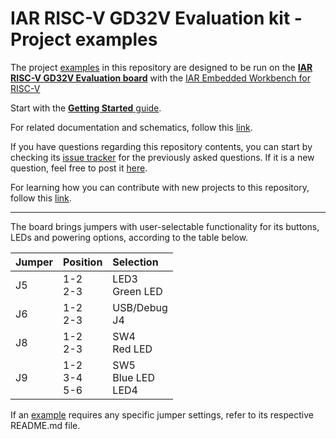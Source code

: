 # IAR RISC-V GD32V Evaluation kit - Project examples

The project [examples](Examples) in this repository are designed to be run on the [__IAR RISC-V GD32V Evaluation board__][gd32v-evalkit-url] with the [IAR Embedded Workbench for RISC-V][ewriscv-url]

Start with the [__Getting Started__ guide](docs/getting-started.md).

For related documentation and schematics, follow this [link](docs). 

If you have questions regarding this repository contents, you can start by checking its [issue tracker][repo-old-issue-url] for the previously asked questions.
If it is a new question, feel free to post it [here][repo-new-issue-url].

[repo-new-issue-url]: https://github.com/IARSystems/iar-risc-v-gd32v-eval/issues/new
[repo-old-issue-url]: https://github.com/IARSystems/iar-risc-v-gd32v-eval/issues?q=is%3Aissue+is%3Aopen%7Cclosed

For learning how you can contribute with new projects to this repository, follow this [link](contributions).

---

The board brings jumpers with user-selectable functionality for its buttons, LEDs and powering options, according to the table below. 

| __Jumper__     | __Position__       |  __Selection__          |
| :------------- | :----------------- | :---------------------- |
| J5             |  1-2<br>2-3        | LED3<br>Green LED       |
| J6             |  1-2<br>2-3        | USB/Debug<br>J4         |
| J8             |  1-2<br>2-3        | SW4<br>Red LED          |
| J9             |  1-2<br>3-4<br>5-6 | SW5<br>Blue LED<br>LED4 |

If an [example](Examples) requires any specific jumper settings, refer to its respective README.md file.

[gd32v-evalkit-url]: https://www.iar.com/evalkit
[ewriscv-url]: https://iar.com/riscv
